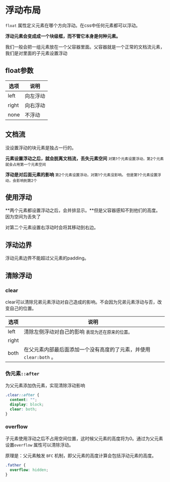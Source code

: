 # 浮动布局

`float` 属性定义元素在哪个方向浮动。在css中任何元素都可以浮动。

**浮动元素会变成成一个块级框，而不管它本身是何种元素。**

我们一般会把一组元素放在一个父容器里面。父容器就是一个正常的文档流元素，我们是对里面的子元素设置浮动



## float参数

| 选项  | 说明     |
| ----- | -------- |
| left  | 向左浮动 |
| right | 向右浮动 |
| none  | 不浮动   |



## 文档流

没设置浮动的块元素是独占一行的。

**元素设置浮动之后，就会脱离文档流，丢失元素空间** <small>对第1个元素设置浮动，第2个元素就会占用第一个元素空间</small>

**浮动是对后面元素的影响** <small>第2个元素设置浮动，对第1个元素没影响。 但是第1个元素设置浮动，会影响到第2个</small>



## 使用浮动

**两个元素都设置浮动之后，会并排显示。**但是父容器感知不到他们的高度。因为空间为丢失了

对第二个元素设置右浮动时会将其移动到右边。



## 浮动边界

浮动元素边界不能超过父元素的padding。



## 清除浮动

### clear

clear可以清除兄弟元素浮动对自己造成的影响。不会因为兄弟元素浮动与否，改变自己的位置。

| 选项  | 说明                                                         |
| ----- | ------------------------------------------------------------ |
| left  | 清除左侧浮动对自己的影响 <small>表现为还在原来的位置。</small> |
| right |                                                              |
| both  | 在父元素内部最后面添加一个没有高度的了元素，并使用`clear:both` 。 |



### 伪元素`::after`

为父元素添加伪元素，实现清除浮动影响

```css
.clear::after {
  content: "";
  display: block;
  clear: both;
}
```



### overflow

子元素使用浮动之后不占用空间位置，这时候父元素的高度将为0。通过为父元素设置`overflow` 属性可以清除浮动。

原理是：父元素触发 `BFC` 机制，即父元素的高度计算会包括浮动元素的高度。

```css
.father {
  overflow: hidden;
}
```



